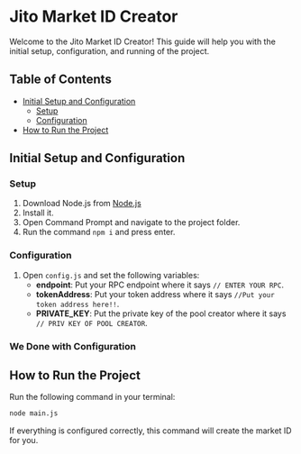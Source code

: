# Jito Market ID Creator

Welcome to the Jito Market ID Creator! This guide will help you with the initial setup, configuration, and running of the project.

## Table of Contents
- [Initial Setup and Configuration](#initial-setup-and-configuration)
  - [Setup](#setup)
  - [Configuration](#configuration)
- [How to Run the Project](#how-to-run-the-project)

## Initial Setup and Configuration

### Setup
1. Download Node.js from [Node.js](https://nodejs.org/en/blog/release/)
2. Install it.
3. Open Command Prompt and navigate to the project folder.
4. Run the command `npm i` and press enter.

### Configuration
1. Open `config.js` and set the following variables:
    - **endpoint**: Put your RPC endpoint where it says `// ENTER YOUR RPC`.
    - **tokenAddress**: Put your token address where it says `//Put your token address here!!`.
    - **PRIVATE_KEY**: Put the private key of the pool creator where it says `// PRIV KEY OF POOL CREATOR`.

### We Done with Configuration

## How to Run the Project
Run the following command in your terminal:

```bash
node main.js
```

If everything is configured correctly, this command will create the market ID for you.



